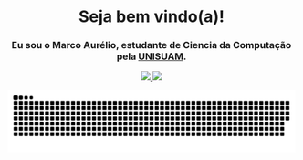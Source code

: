 <div align="center">
  <h1>Seja bem vindo(a)!</h1>
  <h3>Eu sou o Marco Aurélio, estudante de Ciencia da Computação pela <a href="https://www.unisuam.edu.br" target="_blank">UNISUAM</a>.</h3>
</div>

<div align="center">
  <a href="https://github.com/MarcoPitanga">
  <img height="200em" src="https://github-readme-stats.vercel.app/api?username=MarcoPitanga&show_icons=true&theme=dracula&include_all_commits=true&count_private=true"/>
  <img height="200em" src="https://github-readme-stats.vercel.app/api/top-langs/?username=MarcoPitanga&layout=compact&langs_count=7&theme=dracula"/>
</div>

  
![Snake animation](https://github.com/MarcoPitanga/MarcoPitanga/blob/output/github-contribution-grid-snake.svg)
